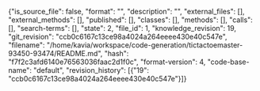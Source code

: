 {"is_source_file": false, "format": "", "description": "", "external_files": [], "external_methods": [], "published": [], "classes": [], "methods": [], "calls": [], "search-terms": [], "state": 2, "file_id": 1, "knowledge_revision": 19, "git_revision": "ccb0c6167c13ce98a4024a264eeee430e40c547e", "filename": "/home/kavia/workspace/code-generation/tictactoemaster-93450-93474/README.md", "hash": "f7f2c3afd6140e76563036faac2d1f0c", "format-version": 4, "code-base-name": "default", "revision_history": [{"19": "ccb0c6167c13ce98a4024a264eeee430e40c547e"}]}